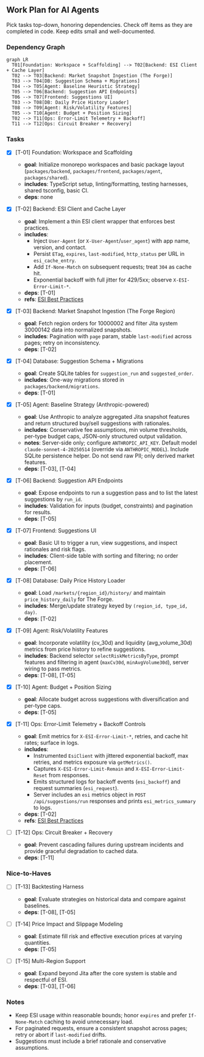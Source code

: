 ## Work Plan for AI Agents

Pick tasks top-down, honoring dependencies. Check off items as they are completed in code. Keep edits small and well-documented.

### Dependency Graph

```mermaid
graph LR
  T01[Foundation: Workspace + Scaffolding] --> T02[Backend: ESI Client + Cache Layer]
  T02 --> T03[Backend: Market Snapshot Ingestion (The Forge)]
  T03 --> T04[DB: Suggestion Schema + Migrations]
  T04 --> T05[Agent: Baseline Heuristic Strategy]
  T05 --> T06[Backend: Suggestion API Endpoints]
  T06 --> T07[Frontend: Suggestions UI]
  T03 --> T08[DB: Daily Price History Loader]
  T08 --> T09[Agent: Risk/Volatility Features]
  T05 --> T10[Agent: Budget + Position Sizing]
  T02 --> T11[Ops: Error-Limit Telemetry + Backoff]
  T11 --> T12[Ops: Circuit Breaker + Recovery]
```

### Tasks

- [x] [T-01] Foundation: Workspace and Scaffolding
    - **goal**: Initialize monorepo workspaces and basic package layout (`packages/backend`, `packages/frontend`, `packages/agent`, `packages/shared`).
    - **includes**: TypeScript setup, linting/formatting, testing harnesses, shared tsconfig, basic CI.
    - **deps**: none

- [x] [T-02] Backend: ESI Client and Cache Layer
    - **goal**: Implement a thin ESI client wrapper that enforces best practices.
    - **includes**:
        - Inject `User-Agent` (or `X-User-Agent`/`user_agent`) with app name, version, and contact.
        - Persist `ETag`, `expires`, `last-modified`, `http_status` per URL in `esi_cache_entry`.
        - Add `If-None-Match` on subsequent requests; treat `304` as cache hit.
        - Exponential backoff with full jitter for 429/5xx; observe `X-ESI-Error-Limit-*`.
    - **deps**: [T-01]
    - **refs**: [ESI Best Practices](https://developers.eveonline.com/docs/services/esi/best-practices/)

- [x] [T-03] Backend: Market Snapshot Ingestion (The Forge Region)
    - **goal**: Fetch region orders for 10000002 and filter Jita system 30000142 data into normalized snapshots.
    - **includes**: Pagination with `page` param, stable `last-modified` across pages; retry on inconsistency.
    - **deps**: [T-02]

- [x] [T-04] Database: Suggestion Schema + Migrations
    - **goal**: Create SQLite tables for `suggestion_run` and `suggested_order`.
    - **includes**: One-way migrations stored in `packages/backend/migrations`.
    - **deps**: [T-01]

- [x] [T-05] Agent: Baseline Strategy (Anthropic-powered)
    - **goal**: Use Anthropic to analyze aggregated Jita snapshot features and return structured buy/sell suggestions with rationales.
    - **includes**: Conservative fee assumptions, min volume thresholds, per-type budget caps, JSON-only structured output validation.
    - **notes**: Server-side only; configure `ANTHROPIC_API_KEY`. Default model `claude-sonnet-4-20250514` (override via `ANTHROPIC_MODEL`). Include SQLite persistence helper. Do not send raw PII; only derived market features.
    - **deps**: [T-03], [T-04]

- [x] [T-06] Backend: Suggestion API Endpoints
    - **goal**: Expose endpoints to run a suggestion pass and to list the latest suggestions by `run_id`.
    - **includes**: Validation for inputs (budget, constraints) and pagination for results.
    - **deps**: [T-05]

- [x] [T-07] Frontend: Suggestions UI
    - **goal**: Basic UI to trigger a run, view suggestions, and inspect rationales and risk flags.
    - **includes**: Client-side table with sorting and filtering; no order placement.
    - **deps**: [T-06]

- [x] [T-08] Database: Daily Price History Loader
    - **goal**: Load `/markets/{region_id}/history/` and maintain `price_history_daily` for The Forge.
    - **includes**: Merge/update strategy keyed by `(region_id, type_id, day)`.
    - **deps**: [T-02]

- [x] [T-09] Agent: Risk/Volatility Features
    - **goal**: Incorporate volatility (cv_30d) and liquidity (avg_volume_30d) metrics from price history to refine suggestions.
    - **includes**: Backend selector `selectRiskMetricsByType`, prompt features and filtering in agent (`maxCv30d`, `minAvgVolume30d`), server wiring to pass metrics.
    - **deps**: [T-08], [T-05]

- [x] [T-10] Agent: Budget + Position Sizing
    - **goal**: Allocate budget across suggestions with diversification and per-type caps.
    - **deps**: [T-05]

- [x] [T-11] Ops: Error-Limit Telemetry + Backoff Controls
    - **goal**: Emit metrics for `X-ESI-Error-Limit-*`, retries, and cache hit rates; surface in logs.
    - **includes**:
        - Instrumented `EsiClient` with jittered exponential backoff, max retries, and metrics exposure via `getMetrics()`.
        - Captures `X-ESI-Error-Limit-Remain` and `X-ESI-Error-Limit-Reset` from responses.
        - Emits structured logs for backoff events (`esi_backoff`) and request summaries (`esi_request`).
        - Server includes an `esi` metrics object in `POST /api/suggestions/run` responses and prints `esi_metrics_summary` to logs.
    - **deps**: [T-02]
    - **refs**: [ESI Best Practices](https://developers.eveonline.com/docs/services/esi/best-practices/)

- [ ] [T-12] Ops: Circuit Breaker + Recovery
    - **goal**: Prevent cascading failures during upstream incidents and provide graceful degradation to cached data.
    - **deps**: [T-11]

### Nice-to-Haves

- [ ] [T-13] Backtesting Harness
    - **goal**: Evaluate strategies on historical data and compare against baselines.
    - **deps**: [T-08], [T-05]

- [ ] [T-14] Price Impact and Slippage Modeling
    - **goal**: Estimate fill risk and effective execution prices at varying quantities.
    - **deps**: [T-05]

- [ ] [T-15] Multi-Region Support
    - **goal**: Expand beyond Jita after the core system is stable and respectful of ESI.
    - **deps**: [T-03], [T-06]

### Notes

- Keep ESI usage within reasonable bounds; honor `expires` and prefer `If-None-Match` caching to avoid unnecessary load.
- For paginated requests, ensure a consistent snapshot across pages; retry or abort if `last-modified` drifts.
- Suggestions must include a brief rationale and conservative assumptions.
